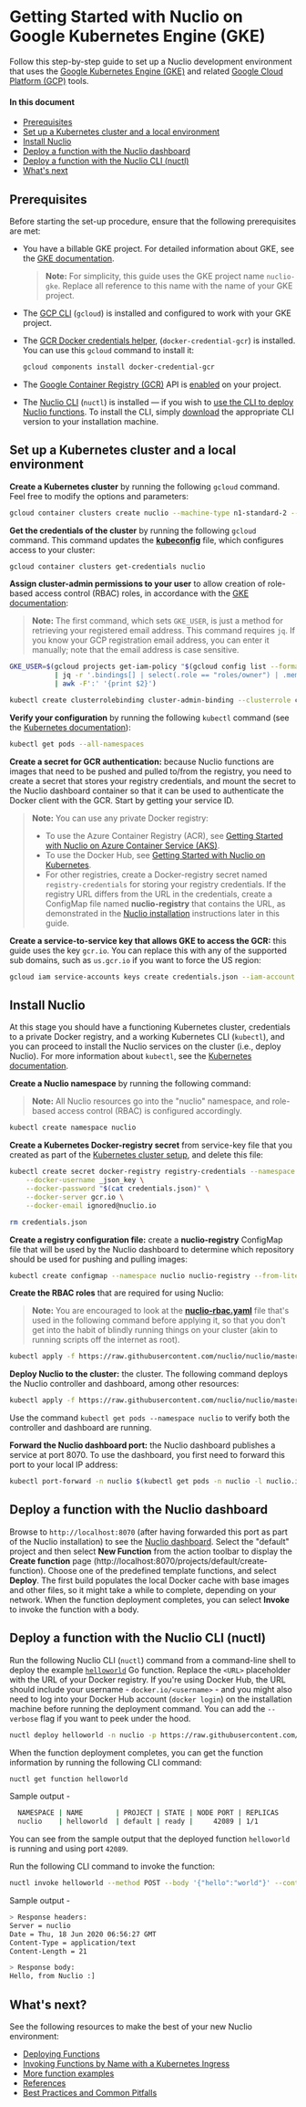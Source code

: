 # Getting Started with Nuclio on Google Kubernetes Engine (GKE)

Follow this step-by-step guide to set up a Nuclio development environment that uses the [Google Kubernetes Engine (GKE)](https://cloud.google.com/kubernetes-engine/) and related [Google Cloud Platform (GCP)](https://cloud.google.com/) tools.

#### In this document

- [Prerequisites](#prerequisites)
- [Set up a Kubernetes cluster and a local environment](#set-up-a-kubernetes-cluster-and-a-local-environment)
- [Install Nuclio](#install-nuclio)
- [Deploy a function with the Nuclio dashboard](#deploy-a-function-with-the-nuclio-dashboard)
- [Deploy a function with the Nuclio CLI (nuctl)](#deploy-a-function-with-the-nuclio-cli)
- [What's next](#whats-next)

## Prerequisites

Before starting the set-up procedure, ensure that the following prerequisites are met:

- You have a billable GKE project. For detailed information about GKE, see the [GKE documentation](https://cloud.google.com/kubernetes-engine/docs/).

    > **Note:** For simplicity, this guide uses the GKE project name `nuclio-gke`. Replace all reference to this name with the name of your GKE project.

- The [GCP CLI](https://cloud.google.com/sdk/gcloud/) (`gcloud`) is installed and configured to work with your GKE project.

- The [GCR Docker credentials helper](https://github.com/GoogleCloudPlatform/docker-credential-gcr), (`docker-credential-gcr`) is installed. You can use this `gcloud` command to install it:

    ```sh
    gcloud components install docker-credential-gcr
    ```

- The [Google Container Registry (GCR)](cloud.google.com/container-registry/) API is [enabled](https://console.cloud.google.com/flows/enableapi?apiid=cloudbuild.googleapis.com) on your project.


- The [Nuclio CLI](/docs/reference/nuctl/nuctl.md) (`nuctl`) is installed &mdash; if you wish to [use the CLI to deploy Nuclio functions](#deploy-a-function-with-the-nuclio-cli).
    To install the CLI, simply [download](https://github.com/nuclio/nuclio/releases) the appropriate CLI version to your installation machine.

## Set up a Kubernetes cluster and a local environment

**Create a Kubernetes cluster** by running the following `gcloud` command. Feel free to modify the options and parameters:

```sh
gcloud container clusters create nuclio --machine-type n1-standard-2 --image-type COS --disk-size 100 --num-nodes 2 --no-enable-legacy-authorization
```

**Get the credentials of the cluster** by running the following `gcloud` command. This command updates the [**kubeconfig**](https://kubernetes.io/docs/tasks/access-application-cluster/configure-access-multiple-clusters/) file, which configures access to your cluster:

```sh
gcloud container clusters get-credentials nuclio
```

**Assign cluster-admin permissions to your user** to allow creation of role-based access control (RBAC) roles, in accordance with the [GKE documentation](https://cloud.google.com/kubernetes-engine/docs/how-to/role-based-access-control):
> **Note:** The first command, which sets `GKE_USER`, is just a method for retrieving your registered email address. This command requires `jq`. If you know your GCP registration email address, you can enter it manually; note that the email address is case sensitive.

```sh
GKE_USER=$(gcloud projects get-iam-policy "$(gcloud config list --format 'value(core.project)')" --format json \
           | jq -r '.bindings[] | select(.role == "roles/owner") | .members[]' \
           | awk -F':' '{print $2}')

kubectl create clusterrolebinding cluster-admin-binding --clusterrole cluster-admin --user $GKE_USER
```

**Verify your configuration** by running the following `kubectl` command (see the [Kubernetes documentation](https://kubernetes.io/docs/reference/generated/kubectl/kubectl-commands#get)):

```sh
kubectl get pods --all-namespaces
```

**Create a secret for GCR authentication:** because Nuclio functions are images that need to be pushed and pulled to/from the registry, you need to create a secret that stores your registry credentials, and mount the secret to the Nuclio dashboard container so that it can be used to authenticate the Docker client with the GCR. Start by getting your service ID.

> **Note:** You can use any private Docker registry:
>
> - To use the Azure Container Registry (ACR), see [Getting Started with Nuclio on Azure Container Service (AKS)](/docs/setup/aks/getting-started-aks.md).
> - To use the Docker Hub, see [Getting Started with Nuclio on Kubernetes](/docs/setup/k8s/getting-started-k8s.md).
> - For other registries, create a Docker-registry secret named `registry-credentials` for storing your registry credentials. If the registry URL differs from the URL in the credentials, create a ConfigMap file named **nuclio-registry** that contains the URL, as demonstrated in the [Nuclio installation](#install-nuclio) instructions later in this guide.

**Create a service-to-service key that allows GKE to access the GCR:** this guide uses the key `gcr.io`. You can replace this with any of the supported sub domains, such as `us.gcr.io` if you want to force the US region:

```sh
gcloud iam service-accounts keys create credentials.json --iam-account $(gcloud iam service-accounts list --format "value(email)")
```

## Install Nuclio

At this stage you should have a functioning Kubernetes cluster, credentials to a private Docker registry, and a working Kubernetes CLI (`kubectl`), and you can proceed to install the Nuclio services on the cluster (i.e., deploy Nuclio). For more information about `kubectl`, see the [Kubernetes documentation](https://kubernetes.io/docs/user-guide/kubectl-overview/).

**Create a Nuclio namespace** by running the following command:

> **Note:** All Nuclio resources go into the "nuclio" namespace, and role-based access control (RBAC) is configured accordingly.

```sh
kubectl create namespace nuclio
```

**Create a Kubernetes Docker-registry secret** from service-key file that you created as part of the [Kubernetes cluster setup](#set-up-a-kubernetes-cluster-and-a-local-environment), and delete this file:

```sh
kubectl create secret docker-registry registry-credentials --namespace nuclio \
    --docker-username _json_key \
    --docker-password "$(cat credentials.json)" \
    --docker-server gcr.io \
    --docker-email ignored@nuclio.io

rm credentials.json
```

**Create a registry configuration file:** create a **nuclio-registry** ConfigMap file that will be used by the Nuclio dashboard to determine which repository should be used for pushing and pulling images:

```sh
kubectl create configmap --namespace nuclio nuclio-registry --from-literal=registry_url=gcr.io/$(gcloud config list --format 'value(core.project)')
```

**Create the RBAC roles** that are required for using Nuclio:
> **Note:** You are encouraged to look at the [**nuclio-rbac.yaml**](https://github.com/nuclio/nuclio/blob/master/hack/k8s/resources/nuclio-rbac.yaml) file that's used in the following command before applying it, so that you don't get into the habit of blindly running things on your cluster (akin to running scripts off the internet as root).

```sh
kubectl apply -f https://raw.githubusercontent.com/nuclio/nuclio/master/hack/k8s/resources/nuclio-rbac.yaml
```

**Deploy Nuclio to the cluster:** the cluster. The following command deploys the Nuclio controller and dashboard, among other resources:

```sh
kubectl apply -f https://raw.githubusercontent.com/nuclio/nuclio/master/hack/gke/resources/nuclio.yaml
```

Use the command `kubectl get pods --namespace nuclio` to verify both the controller and dashboard are running.

**Forward the Nuclio dashboard port:** the Nuclio dashboard publishes a service at port 8070. To use the dashboard, you first need to forward this port to your local IP address:
```sh
kubectl port-forward -n nuclio $(kubectl get pods -n nuclio -l nuclio.io/app=dashboard -o jsonpath='{.items[0].metadata.name}') 8070:8070
```

<a id="deploy-a-function-with-the-nuclio-dashboard"></a>
## Deploy a function with the Nuclio dashboard

Browse to `http://localhost:8070` (after having forwarded this port as part of the Nuclio installation) to see the [Nuclio dashboard](/README.md#dashboard).
Select the "default" project and then select **New Function** from the action toolbar to display the **Create function** page (http://localhost:8070/projects/default/create-function).
Choose one of the predefined template functions, and select **Deploy**. 
The first build populates the local Docker cache with base images and other files, so it might take a while to complete, depending on your network.
When the function deployment completes, you can select **Invoke** to invoke the function with a body.

<a id="deploy-a-function-with-the-nuclio-cli"></a>
## Deploy a function with the Nuclio CLI (nuctl)

Run the following Nuclio CLI (`nuctl`) command from a command-line shell to deploy the example [`helloworld`](/hack/examples/golang/helloworld/helloworld.go) Go function.
Replace the `<URL>` placeholder with the URL of your Docker registry.
If you're using Docker Hub, the URL should include your username - `docker.io/<username>` - and you might also need to log into your Docker Hub account (`docker login`) on the installation machine before running the deployment command.
You can add the `--verbose` flag if you want to peek under the hood.
```sh
nuctl deploy helloworld -n nuclio -p https://raw.githubusercontent.com/nuclio/nuclio/master/hack/examples/golang/helloworld/helloworld.go --registry <URL>
```

When the function deployment completes, you can get the function information by running the following CLI command:
```sh
nuctl get function helloworld
```
Sample output -
```sh
  NAMESPACE | NAME        | PROJECT | STATE | NODE PORT | REPLICAS  
  nuclio    | helloworld  | default | ready |     42089 | 1/1   
```
You can see from the sample output that the deployed function `helloworld` is running and using port `42089`.

Run the following CLI command to invoke the function:
```sh
nuctl invoke helloworld --method POST --body '{"hello":"world"}' --content-type "application/json"
```
Sample output -
```sh
> Response headers:
Server = nuclio
Date = Thu, 18 Jun 2020 06:56:27 GMT
Content-Type = application/text
Content-Length = 21

> Response body:
Hello, from Nuclio :]
```

## What's next?

See the following resources to make the best of your new Nuclio environment:

- [Deploying Functions](/docs/tasks/deploying-functions.md)
- [Invoking Functions by Name with a Kubernetes Ingress](/docs/concepts/k8s/function-ingress.md)
- [More function examples](/hack/examples/README.md)
- [References](/docs/reference/)
- [Best Practices and Common Pitfalls](/docs/concepts/best-practices-and-common-pitfalls.md)


